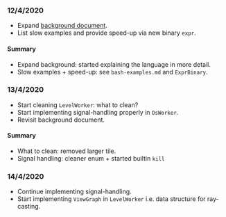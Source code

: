 ### 12/4/2020

- Expand [background document](./background.md).
- List slow examples and provide speed-up via new binary `expr`.

#### Summary

- Expand background: started explaining the language in more detail.
- Slow examples + speed-up: see `bash-examples.md` and `ExprBinary`.

### 13/4/2020

- Start cleaning `LevelWorker`: what to clean?
- Start implementing signal-handling properly in `OsWorker`.
- Revisit background document.

#### Summary

- What to clean: removed larger tile.
- Signal handling: cleaner enum + started builtin `kill`

### 14/4/2020

- Continue implementing signal-handling.
- Start implementing `ViewGraph` in `LevelWorker` i.e. data structure for ray-casting.
